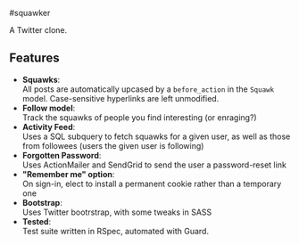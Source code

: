 #squawker

A Twitter clone.

## Features

* **Squawks**:     
  All posts are automatically upcased by a `before_action` in the `Squawk` model. Case-sensitive hyperlinks are left unmodified.
* **Follow model**:     
  Track the squawks of people you find interesting (or enraging?)
* **Activity Feed**:     
  Uses a SQL subquery to fetch squawks for a given user, as well as those from followees (users the given user is following)
* **Forgotten Password**:     
  Uses ActionMailer and SendGrid to send the user a password-reset link
* **"Remember me" option**:     
  On sign-in, elect to install a permanent cookie rather than a temporary one
* **Bootstrap**:     
  Uses Twitter bootrstrap, with some tweaks in SASS
* **Tested**:     
  Test suite written in RSpec, automated with Guard.
